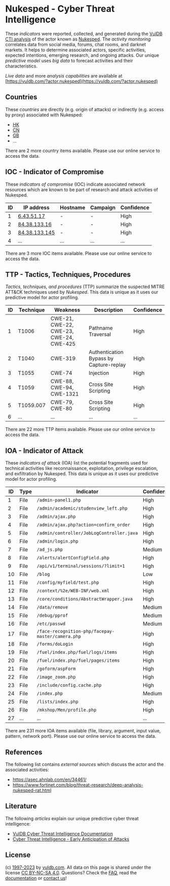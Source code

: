 # Nukesped - Cyber Threat Intelligence

These _indicators_ were reported, collected, and generated during the [VulDB CTI analysis](https://vuldb.com/?kb.cti) of the actor known as [Nukesped](https://vuldb.com/?actor.nukesped). The _activity monitoring_ correlates data from social media, forums, chat rooms, and darknet markets. It helps to determine associated actors, specific activities, expected intentions, emerging research, and ongoing attacks. Our unique _predictive model_ uses _big data_ to forecast activities and their characteristics.

_Live data_ and more _analysis capabilities_ are available at [https://vuldb.com/?actor.nukesped](https://vuldb.com/?actor.nukesped)

## Countries

These _countries_ are directly (e.g. origin of attacks) or indirectly (e.g. access by proxy) associated with Nukesped:

* [HK](https://vuldb.com/?country.hk)
* [CN](https://vuldb.com/?country.cn)
* [GB](https://vuldb.com/?country.gb)
* ...

There are 2 more country items available. Please use our online service to access the data.

## IOC - Indicator of Compromise

These _indicators of compromise_ (IOC) indicate associated network resources which are known to be part of research and attack activities of Nukesped.

ID | IP address | Hostname | Campaign | Confidence
-- | ---------- | -------- | -------- | ----------
1 | [6.43.51.17](https://vuldb.com/?ip.6.43.51.17) | - | - | High
2 | [84.38.133.16](https://vuldb.com/?ip.84.38.133.16) | - | - | High
3 | [84.38.133.145](https://vuldb.com/?ip.84.38.133.145) | - | - | High
4 | ... | ... | ... | ...

There are 3 more IOC items available. Please use our online service to access the data.

## TTP - Tactics, Techniques, Procedures

_Tactics, techniques, and procedures_ (TTP) summarize the suspected MITRE ATT&CK techniques used by _Nukesped_. This data is unique as it uses our predictive model for actor profiling.

ID | Technique | Weakness | Description | Confidence
-- | --------- | -------- | ----------- | ----------
1 | T1006 | CWE-21, CWE-22, CWE-23, CWE-24, CWE-425 | Pathname Traversal | High
2 | T1040 | CWE-319 | Authentication Bypass by Capture-replay | High
3 | T1055 | CWE-74 | Injection | High
4 | T1059 | CWE-88, CWE-94, CWE-1321 | Cross Site Scripting | High
5 | T1059.007 | CWE-79, CWE-80 | Cross Site Scripting | High
6 | ... | ... | ... | ...

There are 22 more TTP items available. Please use our online service to access the data.

## IOA - Indicator of Attack

These _indicators of attack_ (IOA) list the potential fragments used for technical activities like reconnaissance, exploitation, privilege escalation, and exfiltration by Nukesped. This data is unique as it uses our predictive model for actor profiling.

ID | Type | Indicator | Confidence
-- | ---- | --------- | ----------
1 | File | `/admin-panel1.php` | High
2 | File | `/admin/academic/studenview_left.php` | High
3 | File | `/admin/ajax.php` | High
4 | File | `/admin/ajax.php?action=confirm_order` | High
5 | File | `/admin/controller/JobLogController.java` | High
6 | File | `/admin/login.php` | High
7 | File | `/ad_js.php` | Medium
8 | File | `/alerts/alertConfigField.php` | High
9 | File | `/api/v1/terminal/sessions/?limit=1` | High
10 | File | `/blog` | Low
11 | File | `/config/myfield/test.php` | High
12 | File | `/context/%2e/WEB-INF/web.xml` | High
13 | File | `/core/conditions/AbstractWrapper.java` | High
14 | File | `/data/remove` | Medium
15 | File | `/debug/pprof` | Medium
16 | File | `/etc/passwd` | Medium
17 | File | `/face-recognition-php/facepay-master/camera.php` | High
18 | File | `/forms/doLogin` | High
19 | File | `/fuel/index.php/fuel/logs/items` | High
20 | File | `/fuel/index.php/fuel/pages/items` | High
21 | File | `/goform/aspForm` | High
22 | File | `/image_zoom.php` | High
23 | File | `/include/config.cache.php` | High
24 | File | `/index.php` | Medium
25 | File | `/lists/index.php` | High
26 | File | `/mkshop/Men/profile.php` | High
27 | ... | ... | ...

There are 231 more IOA items available (file, library, argument, input value, pattern, network port). Please use our online service to access the data.

## References

The following list contains _external sources_ which discuss the actor and the associated activities:

* https://asec.ahnlab.com/en/34461/
* https://www.fortinet.com/blog/threat-research/deep-analysis-nukesped-rat.html

## Literature

The following _articles_ explain our unique predictive cyber threat intelligence:

* [VulDB Cyber Threat Intelligence Documentation](https://vuldb.com/?kb.cti)
* [Cyber Threat Intelligence - Early Anticipation of Attacks](https://www.scip.ch/en/?labs.20201022)

## License

(c) [1997-2023](https://vuldb.com/?kb.changelog) by [vuldb.com](https://vuldb.com/?kb.about). All data on this page is shared under the license [CC BY-NC-SA 4.0](https://creativecommons.org/licenses/by-nc-sa/4.0/). Questions? Check the [FAQ](https://vuldb.com/?kb.faq), read the [documentation](https://vuldb.com/?kb) or [contact us](https://vuldb.com/?contact)!
